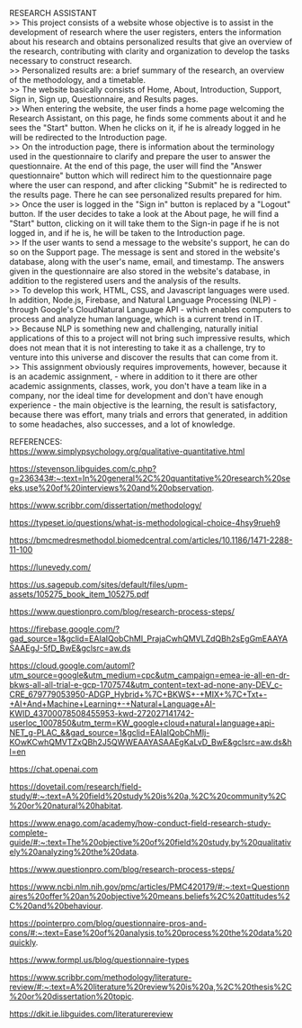 RESEARCH ASSISTANT                   
        >> This project consists of a website whose objective is to assist in the development of research where the user registers, enters the information about his research 
and obtains personalized results that give an overview of the research, contributing with clarity and organization to develop the tasks necessary to construct research.           
	>> Personalized results are: a brief summary of the research, an overview of the methodology, and a timetable.               
	>> The website basically consists of Home, About, Introduction, Support, Sign in, Sign up, Questionnaire, and Results pages.                                                                                                                                                                       
	>> When entering the website, the user finds a home page welcoming the Research Assistant, on this page, he finds some comments about it and he sees the "Start"
 button. When he clicks on it, if he is already logged in he will be redirected to the Introduction page.                  
	>> On the introduction page, there is information about the terminology used in the questionnaire to clarify and prepare the user to answer the questionnaire. At the
 end of this page, the user will find the "Answer questionnaire" button which will redirect him to the questionnaire page where the user can respond, and after clicking
 "Submit" he is redirected to the results page. There he can see personalized results prepared for him.                        
	>> Once the user is logged in the "Sign in" button is replaced by a "Logout" button. If the user decides to take a look at the About page, he will find a
 "Start" button, clicking on it will take them to the Sign-in page if he is not logged in, and if he is, he will be taken to the Introduction page.                    
	>> If the user wants to send a message to the website's support, he can do so on the Support page. The message is sent and stored in the website's database, along 
 with the user's name, email, and timestamp. The answers given in the questionnaire are also stored in the website's database, in addition to the registered users
 and the analysis of the results.                                      
  	>> To develop this work, HTML, CSS, and Javascript languages ​​were used. In addition,  Node.js, Firebase, and Natural Language Processing (NLP) - through 
   Google's CloudNatural Language API - which enables computers to process and analyze human language, which is a current trend in IT.                           
  	>> Because NLP is something new and challenging, naturally initial applications of this to a project will not bring such impressive results, which does not mean that
   it is not interesting to take it as a challenge, try to venture into this universe and discover the results that can come from it.                       
  	>> This assignment obviously requires improvements, however, because it is an academic assignment, - where in addition to it there are other
 academic assignments, classes, work, you don't have a team like in a company, nor the ideal time for development and don't have enough experience - the main objective is 
 the learning, the result is satisfactory, because there was effort, many trials and errors that generated, in addition to some headaches, also successes, and a lot of 
 knowledge.


REFERENCES:             
https://www.simplypsychology.org/qualitative-quantitative.html

https://stevenson.libguides.com/c.php?g=236343#:~:text=In%20general%2C%20quantitative%20research%20seeks,use%20of%20interviews%20and%20observation.

https://www.scribbr.com/dissertation/methodology/

https://typeset.io/questions/what-is-methodological-choice-4hsy9rueh9

https://bmcmedresmethodol.biomedcentral.com/articles/10.1186/1471-2288-11-100
 
https://lunevedy.com/

https://us.sagepub.com/sites/default/files/upm-assets/105275_book_item_105275.pdf

https://www.questionpro.com/blog/research-process-steps/

https://firebase.google.com/?gad_source=1&gclid=EAIaIQobChMI_PrajaCwhQMVLZdQBh2sEgGmEAAYASAAEgJ-5fD_BwE&gclsrc=aw.ds

https://cloud.google.com/automl?utm_source=google&utm_medium=cpc&utm_campaign=emea-ie-all-en-dr-bkws-all-all-trial-e-gcp-1707574&utm_content=text-ad-none-any-DEV_c-CRE_679779053950-ADGP_Hybrid+%7C+BKWS+-+MIX+%7C+Txt+-+AI+And+Machine+Learning+-+Natural+Language+AI-KWID_43700078508455953-kwd-272027141742-userloc_1007850&utm_term=KW_google+cloud+natural+language+api-NET_g-PLAC_&&gad_source=1&gclid=EAIaIQobChMIj-KOwKCwhQMVTZxQBh2J5QWWEAAYASAAEgKaLvD_BwE&gclsrc=aw.ds&hl=en
  
https://chat.openai.com

https://dovetail.com/research/field-study/#:~:text=A%20field%20study%20is%20a,%2C%20community%2C%20or%20natural%20habitat.

https://www.enago.com/academy/how-conduct-field-research-study-complete-guide/#:~:text=The%20objective%20of%20field%20study,by%20qualitatively%20analyzing%20the%20data.

https://www.questionpro.com/blog/research-process-steps/

https://www.ncbi.nlm.nih.gov/pmc/articles/PMC420179/#:~:text=Questionnaires%20offer%20an%20objective%20means,beliefs%2C%20attitudes%2C%20and%20behaviour.

https://pointerpro.com/blog/questionnaire-pros-and-cons/#:~:text=Ease%20of%20analysis,to%20process%20the%20data%20quickly.

https://www.formpl.us/blog/questionnaire-types

https://www.scribbr.com/methodology/literature-review/#:~:text=A%20literature%20review%20is%20a,%2C%20thesis%2C%20or%20dissertation%20topic.

https://dkit.ie.libguides.com/literaturereview
